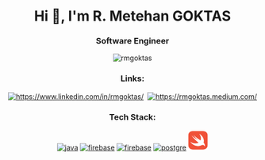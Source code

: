 <h1 align="center">Hi 👋, I'm R. Metehan GOKTAS</h1>
<h3 align="center">Software Engineer</h3>
<p align="center"> <img src="https://komarev.com/ghpvc/?username=rmgoktas&label=Profile%20views&color=e60a0a&style=flat" alt="rmgoktas" /> </p>

<h3 align="center">Links:</h3>
<p align="center">
  <a href="https://www.linkedin.com/in/rmgoktas/" target="_blank" rel="noopener noreferrer"><img align="center" src="https://raw.githubusercontent.com/rahuldkjain/github-profile-readme-generator/master/src/images/icons/Social/linked-in-alt.svg" alt="https://www.linkedin.com/in/rmgoktas/" height="30" width="30" /></a>&nbsp;
  <a href="https://rmgoktas.medium.com/" target="_blank" rel="noopener noreferrer"><img align="center" src="https://miro.medium.com/v2/resize:fit:1400/format:webp/1*psYl0y9DUzZWtHzFJLIvTw.png" alt="https://rmgoktas.medium.com/" height="30" width="30" /></a>
</p>



<h3 align="center">Tech Stack:</h3>
<p align="center">
  <a href="https://www.java.com/en/" target="_blank" rel="noopener noreferrer"><img src="https://cdn.worldvectorlogo.com/logos/java-14.svg" alt="java" width="40" height="40" /></a>
  <a href="https://aws.amazon.com/en/" target="_blank" rel="noopener noreferrer"><img src="https://fiverr-res.cloudinary.com/images/t_main1,q_auto,f_auto,q_auto,f_auto/gigs/352052717/original/be95f71e9655e353cbc0a247d8e52ac265e6ed14/setup-and-fix-issues-on-amazon-web-services-aws.jpg" alt="firebase" width="40" height="40" /></a>
  <a href="https://spring.io/projects/spring-boot" target="_blank" rel="noopener noreferrer"><img src="https://cdn.worldvectorlogo.com/logos/spring-3.svg" alt="firebase" width="40" height="40" /></a>
  <a href="" target="_blank" rel="noopener noreferrer"><img src="https://upload.wikimedia.org/wikipedia/commons/thumb/2/29/Postgresql_elephant.svg/640px-Postgresql_elephant.svg.png" alt="postgre" width="40" height="40" /></a>
    <a href="https://developer.apple.com/swift/" target="_blank" rel="noopener noreferrer"><img src="https://raw.githubusercontent.com/devicons/devicon/master/icons/swift/swift-original.svg" alt="swift" width="40" height="40" /></a>
</p>

<p align="center">

</p>
